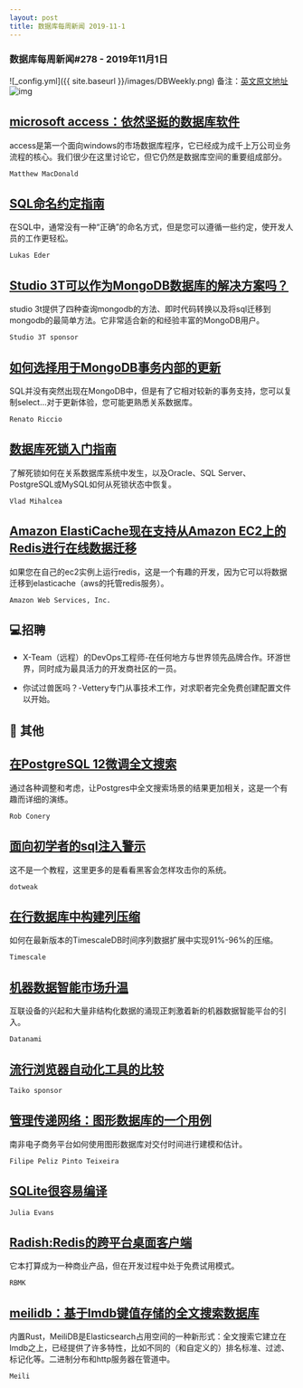 ```yaml
---
layout: post
title: 数据库每周新闻 2019-11-1
---
```

### 数据库每周新闻#278 - 2019年11月1日
![_config.yml]({{ site.baseurl }}/images/DBWeekly.png)
备注：[英文原文地址](https://dbweekly.com/issues/278)
![img](https://res.cloudinary.com/cpress/image/upload/w_1280,e_sharpen:60/hmrnstxslwdffca4bsfx.jpg)


## [microsoft access：依然坚挺的数据库软件](https://dbweekly.com/link/79399/web)
access是第一个面向windows的市场数据库程序，它已经成为成千上万公司业务流程的核心。我们很少在这里讨论它，但它仍然是数据库空间的重要组成部分。

`Matthew MacDonald`


## [SQL命名约定指南](https://dbweekly.com/link/79401/web)
在SQL中，通常没有一种“正确”的命名方式，但是您可以遵循一些约定，使开发人员的工作更轻松。

`Lukas Eder`


## [Studio 3T可以作为MongoDB数据库的解决方案吗？](https://dbweekly.com/link/79403/web)
studio 3t提供了四种查询mongodb的方法、即时代码转换以及将sql迁移到mongodb的最简单方法。它非常适合新的和经验丰富的MongoDB用户。

`Studio 3T sponsor`


## [如何选择用于MongoDB事务内部的更新](https://dbweekly.com/link/79405/web)
SQL并没有突然出现在MongoDB中，但是有了它相对较新的事务支持，您可以复制select…对于更新体验，您可能更熟悉关系数据库。

`Renato Riccio`


## [数据库死锁入门指南](https://dbweekly.com/link/79407/web)
了解死锁如何在关系数据库系统中发生，以及Oracle、SQL Server、PostgreSQL或MySQL如何从死锁状态中恢复。

`Vlad Mihalcea`


## [Amazon ElastiCache现在支持从Amazon EC2上的Redis进行在线数据迁移](https://dbweekly.com/link/79408/web)
如果您在自己的ec2实例上运行redis，这是一个有趣的开发，因为它可以将数据迁移到elasticache（aws的托管redis服务）。

`Amazon Web Services, Inc.`
## 💻招聘


- X-Team（远程）的DevOps工程师-在任何地方与世界领先品牌合作。环游世界，同时成为最具活力的开发商社区的一员。


- 你试过兽医吗？-Vettery专门从事技术工作，对求职者完全免费创建配置文件以开始。
## 📒 其他


## [在PostgreSQL 12微调全文搜索](https://dbweekly.com/link/79412/web)
通过各种调整和考虑，让Postgres中全文搜索场景的结果更加相关，这是一个有趣而详细的演练。

`Rob Conery`




## [面向初学者的sql注入警示](https://dbweekly.com/link/79413/web)
这不是一个教程，这里更多的是看看黑客会怎样攻击你的系统。

`dotweak`




## [在行数据库中构建列压缩](https://dbweekly.com/link/79414/web)
如何在最新版本的TimescaleDB时间序列数据扩展中实现91%-96%的压缩。

`Timescale`




## [机器数据智能市场升温](https://dbweekly.com/link/79415/web)
互联设备的兴起和大量非结构化数据的涌现正刺激着新的机器数据智能平台的引入。

`Datanami`




## [流行浏览器自动化工具的比较](https://dbweekly.com/link/79417/web)

`Taiko sponsor`




## [管理传递网络：图形数据库的一个用例](https://dbweekly.com/link/79418/web)
南非电子商务平台如何使用图形数据库对交付时间进行建模和估计。

`Filipe Peliz Pinto Teixeira`




## [SQLite很容易编译](https://dbweekly.com/link/79419/web)

`Julia Evans`




## [Radish:Redis的跨平台桌面客户端](https://dbweekly.com/link/79420/web)
它本打算成为一种商业产品，但在开发过程中处于免费试用模式。

`RBMK`




## [meilidb：基于lmdb键值存储的全文搜索数据库](https://dbweekly.com/link/79421/web)
内置Rust，MeiliDB是Elasticsearch占用空间的一种新形式：全文搜索它建立在lmdb之上，已经提供了许多特性，比如不同的（和自定义的）排名标准、过滤、标记化等。二进制分布和http服务器在管道中。

`Meili`


